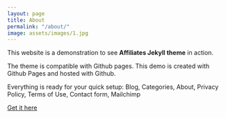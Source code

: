 ```yaml
---
layout: page
title: About
permalink: "/about/"
image: assets/images/1.jpg
---
```


This website is a demonstration to see **Affiliates Jekyll theme** in action.

The theme is compatible with Github pages. This demo is created with Github Pages and hosted with Github.

Everything is ready for your quick setup: Blog, Categories, About, Privacy Policy, Terms of Use, Contact form, Mailchimp

[Get it here](https://bootstrapstarter.com/jekyll-theme-memoirs/)

